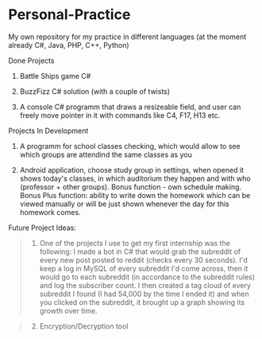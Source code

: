 Personal-Practice
=================

My own repository for my practice in different languages (at the moment already C#, Java, PHP, C++, Python)

Done Projects

1) Battle Ships game C# 

2) BuzzFizz C# solution (with a couple of twists)

3) A console C# programm that draws a resizeable field, and user can freely move pointer in it with commands like C4, F17, H13 etc.

Projects In Development

1) A programm for school classes checking, which would allow to see which groups are attendind the same classes as you

2) Android application, choose study group in settings, when opened it shows today's classes, in which auditorium they happen and with who (professor + other groups). Bonus function - own schedule making. Bonus Plus function: ability to write down the homework which can be viewed manually or will be just shown whenever the day for this homework comes.

Future Project Ideas:

>1) One of the projects I use to get my first internship was the following: I made a bot in C# that would grab the subreddit of every new post posted to reddit (checks every 30 seconds). I'd keep a log in MySQL of every subreddit I'd come across, then it would go to each subreddit (in accordance to the subreddit rules) and log the subscriber count. I then created a tag cloud of every subreddit I found (I had 54,000 by the time I ended it) and when you clicked on the subreddit, it brought up a graph showing its growth over time.

>2) Encryption/Decryption tool

